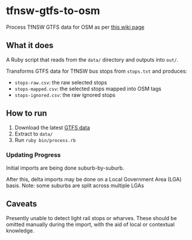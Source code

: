 # tfnsw-gtfs-to-osm
Process TfNSW GTFS data for OSM as per [this wiki page](https://wiki.openstreetmap.org/wiki/TfNSW_Data_Imports)

## What it does
A Ruby script that reads from the `data/` directory and outputs into `out/`.

Transforms GTFS data for TfNSW bus stops from `stops.txt` and produces:
- `stops-raw.csv`: the raw selected stops
- `stops-mapped.csv`: the selected stops mapped into OSM tags
- `stops-ignored.csv`: the raw ignored stops

## How to run
1. Download the latest [GTFS data](https://opendata.transport.nsw.gov.au/dataset/timetables-complete-gtfs)
2. Extract to `data/`
3. Run `ruby bin/process.rb`

### Updating Progress
Initial imports are being done suburb-by-suburb.

After this, delta imports may be done on a Local Government Area (LGA) basis.
Note: some suburbs are split across multiple LGAs

## Caveats
Presently unable to detect light rail stops or wharves.
These should be omitted manually during the import, with the aid of local or contextual knowledge.
